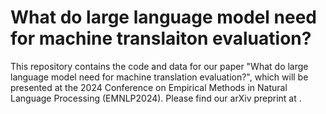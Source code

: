 # What do large language model need for machine translaiton evaluation?

This repository contains the code and data for our paper "What do large language model need for machine translation evaluation?", which will be presented at the 2024 Conference on Empirical Methods in Natural Language Processing (EMNLP2024). Please find our arXiv preprint at .



